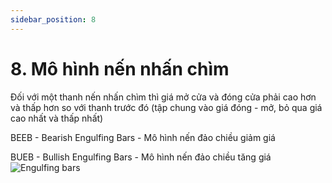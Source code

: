 ```yaml
---
sidebar_position: 8
---
```

# 8. Mô hình nến nhấn chìm
Đối với một thanh nến nhấn chìm thì giá mở cửa và đóng cửa phải cao hơn và thấp hơn so với thanh trước đó (tập chung vào giá đóng - mở, bỏ qua giá cao nhất và thấp nhất)

BEEB - Bearish Engulfing Bars - Mô hình nến đảo chiều giảm giá 

BUEB - Bullish Engulfing Bars - Mô hình nến đảo chiều tăng giá
![Engulfing bars](/img/engulfing_bars.jpeg)